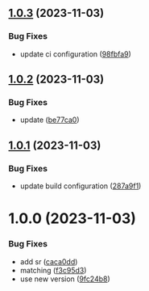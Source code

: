 ## [1.0.3](https://gitlab.kilic.dev/docker/vizier/compare/v1.0.2...v1.0.3) (2023-11-03)


### Bug Fixes

* update ci configuration ([98fbfa9](https://gitlab.kilic.dev/docker/vizier/commit/98fbfa94b21b80342923af7608d614142ca011be))

## [1.0.2](https://gitlab.kilic.dev/docker/vizier/compare/v1.0.1...v1.0.2) (2023-11-03)


### Bug Fixes

* update ([be77ca0](https://gitlab.kilic.dev/docker/vizier/commit/be77ca0d8a2772b790d055667da1fffe03129f84))

## [1.0.1](https://gitlab.kilic.dev/docker/vizier/compare/v1.0.0...v1.0.1) (2023-11-03)


### Bug Fixes

* update build configuration ([287a9f1](https://gitlab.kilic.dev/docker/vizier/commit/287a9f102615bd8656d9a9e2b7c889a55c1dc441))

# 1.0.0 (2023-11-03)


### Bug Fixes

* add sr ([caca0dd](https://gitlab.kilic.dev/docker/vizier/commit/caca0ddf5cebe9aabd25e8834a5b325d607ce4a1))
* matching ([f3c95d3](https://gitlab.kilic.dev/docker/vizier/commit/f3c95d372e4740b1e5330057ea99aa6f2e868314))
* use new version ([9fc24b8](https://gitlab.kilic.dev/docker/vizier/commit/9fc24b89b879a63b33e70c2cd164ad7ba8e0d678))
